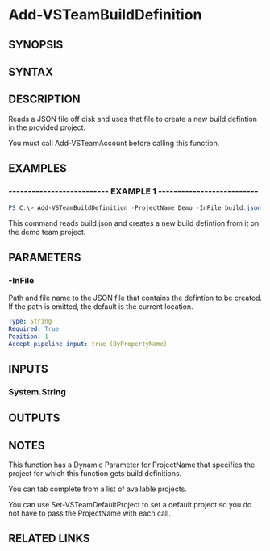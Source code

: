 <!-- #include "./common/header.md" -->

# Add-VSTeamBuildDefinition

## SYNOPSIS

<!-- #include "./synopsis/Add-VSTeamBuildDefinition.md" -->

## SYNTAX

## DESCRIPTION

Reads a JSON file off disk and uses that file to create a new build defintion
in the provided project.

You must call Add-VSTeamAccount before calling this function.

## EXAMPLES

### -------------------------- EXAMPLE 1 --------------------------

```PowerShell
PS C:\> Add-VSTeamBuildDefinition -ProjectName Demo -InFile build.json
```

This command reads build.json and creates a new build defintion from it
on the demo team project.

## PARAMETERS

<!-- #include "./params/projectName.md" -->

### -InFile

Path and file name to the JSON file that contains the defintion to be created. If the path is omitted, the default is the current location.

```yaml
Type: String
Required: True
Position: 1
Accept pipeline input: true (ByPropertyName)
```

## INPUTS

### System.String

## OUTPUTS

## NOTES

This function has a Dynamic Parameter for ProjectName that specifies the
project for which this function gets build definitions.

You can tab complete from a list of available projects.

You can use Set-VSTeamDefaultProject to set a default project so you do not have
to pass the ProjectName with each call.

## RELATED LINKS
